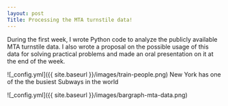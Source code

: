 ```yaml
---
layout: post
Title: Processing the MTA turnstile data!
---
```


During the first week, I wrote Python code to analyze the publicly available MTA turnstile data.
I also wrote a proposal on the possible usage of this data for solving practical problems and made
an oral presentation on it at the end of the week.

![_config.yml]({{ site.baseurl }}/images/train-people.png)
                New York has one of the the busiest Subways in the world

![_config.yml]({{ site.baseurl }}/images/bargraph-mta-data.png)